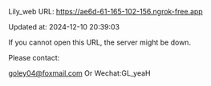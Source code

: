 Lily_web URL: https://ae6d-61-165-102-156.ngrok-free.app

Updated at: 2024-12-10 20:39:03

If you cannot open this URL, the server might be down.

Please contact: 

goley04@foxmail.com Or Wechat:GL_yeaH